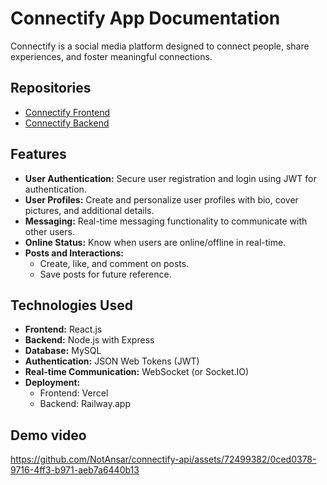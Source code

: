 # Connectify App Documentation

Connectify is a social media platform designed to connect people, share experiences, and foster meaningful connections.

## Repositories

- [Connectify Frontend](https://github.com/NotAnsar/connectify-client)
- [Connectify Backend](https://github.com/NotAnsar/connectify-api)

## Features

- **User Authentication:** Secure user registration and login using JWT for authentication.
- **User Profiles:** Create and personalize user profiles with bio, cover pictures, and additional details.
- **Messaging:** Real-time messaging functionality to communicate with other users.
- **Online Status:** Know when users are online/offline in real-time.
- **Posts and Interactions:**
  - Create, like, and comment on posts.
  - Save posts for future reference.

## Technologies Used

- **Frontend:** React.js
- **Backend:** Node.js with Express
- **Database:** MySQL
- **Authentication:** JSON Web Tokens (JWT)
- **Real-time Communication:** WebSocket (or Socket.IO)
- **Deployment:**
  - Frontend: Vercel
  - Backend: Railway.app

## Demo video

https://github.com/NotAnsar/connectify-api/assets/72499382/0ced0378-9716-4ff3-b971-aeb7a6440b13


